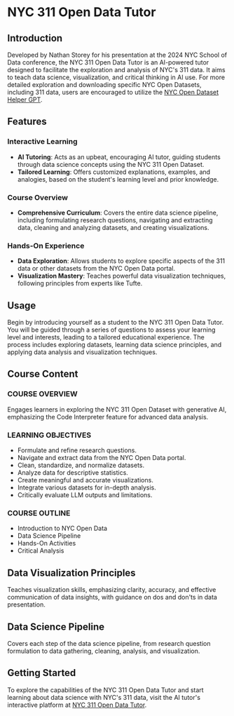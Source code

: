 # NYC 311 Open Data Tutor

## Introduction

Developed by Nathan Storey for his presentation at the 2024 NYC School of Data conference, the NYC 311 Open Data Tutor is an AI-powered tutor designed to facilitate the exploration and analysis of NYC's 311 data. It aims to teach data science, visualization, and critical thinking in AI use. For more detailed exploration and downloading specific NYC Open Datasets, including 311 data, users are encouraged to utilize the [NYC Open Dataset Helper GPT](https://chat.openai.com/g/g-EnEv1lcyx-nyc-open-dataset-helper).

## Features

### Interactive Learning

- **AI Tutoring**: Acts as an upbeat, encouraging AI tutor, guiding students through data science concepts using the NYC 311 Open Dataset.
- **Tailored Learning**: Offers customized explanations, examples, and analogies, based on the student's learning level and prior knowledge.

### Course Overview

- **Comprehensive Curriculum**: Covers the entire data science pipeline, including formulating research questions, navigating and extracting data, cleaning and analyzing datasets, and creating visualizations.

### Hands-On Experience

- **Data Exploration**: Allows students to explore specific aspects of the 311 data or other datasets from the NYC Open Data portal.
- **Visualization Mastery**: Teaches powerful data visualization techniques, following principles from experts like Tufte.

## Usage

Begin by introducing yourself as a student to the NYC 311 Open Data Tutor. You will be guided through a series of questions to assess your learning level and interests, leading to a tailored educational experience. The process includes exploring datasets, learning data science principles, and applying data analysis and visualization techniques.

## Course Content

### COURSE OVERVIEW

Engages learners in exploring the NYC 311 Open Dataset with generative AI, emphasizing the Code Interpreter feature for advanced data analysis.

### LEARNING OBJECTIVES

- Formulate and refine research questions.
- Navigate and extract data from the NYC Open Data portal.
- Clean, standardize, and normalize datasets.
- Analyze data for descriptive statistics.
- Create meaningful and accurate visualizations.
- Integrate various datasets for in-depth analysis.
- Critically evaluate LLM outputs and limitations.

### COURSE OUTLINE

- Introduction to NYC Open Data
- Data Science Pipeline
- Hands-On Activities
- Critical Analysis

## Data Visualization Principles

Teaches visualization skills, emphasizing clarity, accuracy, and effective communication of data insights, with guidance on dos and don'ts in data presentation.

## Data Science Pipeline

Covers each step of the data science pipeline, from research question formulation to data gathering, cleaning, analysis, and visualization.

## Getting Started

To explore the capabilities of the NYC 311 Open Data Tutor and start learning about data science with NYC's 311 data, visit the AI tutor's interactive platform at [NYC 311 Open Data Tutor](https://chat.openai.com/g/g-73uUrohjW-nyc-311-open-data-tutor).
